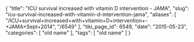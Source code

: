 {
    "title": "ICU survival increased with vitamin D intervention - JAMA",
    "slug": "icu-survival-increased-with-vitamin-d-intervention-jama",
    "aliases": [
        "/ICU+survival+increased+with+vitamin+D+intervention+-+JAMA+Sept+2014",
        "/6549"
    ],
    "tiki_page_id": 6549,
    "date": "2015-05-23",
    "categories": [
        "old name"
    ],
    "tags": [
        "old name"
    ]
}